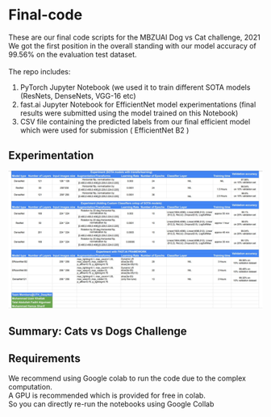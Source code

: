 # Final-code
These are our final code scripts for the MBZUAI Dog vs Cat challenge, 2021 <br>
We got the first position in the overall standing with our model accuracy of 99.56% on the evaluation test dataset. <br>
<br>
The repo includes:
<ol>
  <li> PyTorch Jupyter Notebook (we used it to train different SOTA models (ResNets, DenseNets, VGG-16 etc) </li>
  <li> fast.ai Jupyter Notebook for EfficientNet model experimentations (final results were submitted using the model trained on this Notebook) </li>
   <li> CSV file containing the predicted labels from our final efficient model which were used for submission ( EfficientNet B2 ) </li>
 </ol>
  
 ## Experimentation
 ![alt text](https://github.com/Dog-vs-Cat-challenge/Final-code/blob/main/experimentation.JPG)
 
 ## Summary: Cats vs Dogs Challenge
 
 ## Requirements 
We recommend using Google colab to run the code due to the complex computation. <br>
A GPU is recommended which is provided for free in colab. <br>
So you can directly re-run the notebooks using Google Collab
